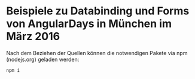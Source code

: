 # Beispiele zu Databinding und Forms von AngularDays in München im März 2016

Nach dem Beziehen der Quellen können die notwendigen Pakete via npm (nodejs.org) geladen werden:

```
npm i
```
